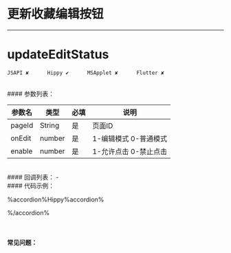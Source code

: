 # 更新收藏编辑按钮
---
# updateEditStatus

```
JSAPI ✘      Hippy ✔      MSApplet ✘      Flutter ✘

```
<br>
#### 参数列表：

|参数名|类型|必填|说明|
|-|-|-|-| 
| pageId | String|是|页面ID|
| onEdit | number|是|1-编辑模式 0-普通模式|
| enable | number | 是 | 1-允许点击 0-禁止点击 |
<br>
#### 回调列表：
-
<br>
#### 代码示例：

%accordion%Hippy%accordion%

%/accordion%


<br>

#### 常见问题：
